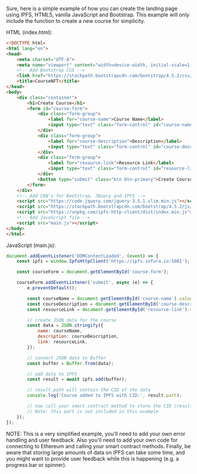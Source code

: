 Sure, here is a simple example of how you can create the landing page using IPFS, HTML5, vanilla JavaScript and Bootstrap. This example will only include the function to create a new course for simplicity.

HTML (index.html):
```html
<!DOCTYPE html>
<html lang="en">
<head>
    <meta charset="UTF-8">
    <meta name="viewport" content="width=device-width, initial-scale=1.0">
    <!-- Add Bootstrap CSS -->
    <link href="https://stackpath.bootstrapcdn.com/bootstrap/4.5.2/css/bootstrap.min.css" rel="stylesheet">
    <title>CourseNFT</title>
</head>
<body>
    <div class="container">
        <h1>Create Course</h1>
        <form id="course-form">
            <div class="form-group">
                <label for="course-name">Course Name</label>
                <input type="text" class="form-control" id="course-name" placeholder="Enter course name">
            </div>
            <div class="form-group">
                <label for="course-description">Description</label>
                <input type="text" class="form-control" id="course-description" placeholder="Enter course description">
            </div>
            <div class="form-group">
                <label for="resource-link">Resource Link</label>
                <input type="text" class="form-control" id="resource-link" placeholder="Enter link to course resources">
            </div>
            <button type="submit" class="btn btn-primary">Create Course</button>
        </form>
    </div>
    <!-- Add CDN's for Bootstrap, JQuery and IPFS -->
    <script src="https://code.jquery.com/jquery-3.5.1.slim.min.js"></script>
    <script src="https://stackpath.bootstrapcdn.com/bootstrap/4.5.2/js/bootstrap.min.js"></script>
    <script src="https://unpkg.com/ipfs-http-client/dist/index.min.js"></script>
    <!-- Add JavaScript file -->
    <script src="main.js"></script>
</body>
</html>
```

JavaScript (main.js):
```js
document.addEventListener('DOMContentLoaded', (event) => {
    const ipfs = window.IpfsHttpClient('https://ipfs.infura.io:5001'); // connect to IPFS

    const courseForm = document.getElementById('course-form');

    courseForm.addEventListener('submit', async (e) => {
        e.preventDefault();

        const courseName = document.getElementById('course-name').value;
        const courseDescription = document.getElementById('course-description').value;
        const resourceLink = document.getElementById('resource-link').value;

        // create JSON data for the course
        const data = JSON.stringify({
            name: courseName,
            description: courseDescription,
            link: resourceLink,
        });

        // convert JSON data to Buffer
        const buffer = Buffer.from(data);

        // add data to IPFS
        const result = await ipfs.add(buffer);

        // result.path will contain the CID of the data
        console.log('Course added to IPFS with CID:', result.path);

        // now call your smart contract method to store the CID (result.path) on Ethereum
        // Note: this part is not included in this example
    });
});
```

NOTE:
This is a very simplified example, you'll need to add your own error handling and user feedback. Also you'll need to add your own code for connecting to Ethereum and calling your smart contract methods. Finally, be aware that storing large amounts of data on IPFS can take some time, and you might want to provide user feedback while this is happening (e.g. a progress bar or spinner).